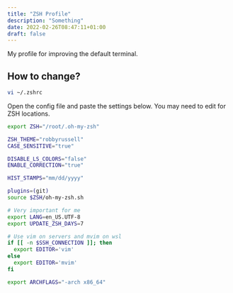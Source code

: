 ```yaml
---
title: "ZSH Profile"
description: "Something"
date: 2022-02-26T08:47:11+01:00
draft: false
---
```


My profile for improving the default terminal.

## How to change?

```bash
vi ~/.zshrc
```

Open the config file and paste the settings below. You may need to edit for ZSH locations.

```bash
export ZSH="/root/.oh-my-zsh"

ZSH_THEME="robbyrussell"
CASE_SENSITIVE="true"

DISABLE_LS_COLORS="false"
ENABLE_CORRECTION="true"

HIST_STAMPS="mm/dd/yyyy"

plugins=(git)
source $ZSH/oh-my-zsh.sh

# Very important for me
export LANG=en_US.UTF-8
export UPDATE_ZSH_DAYS=7

# Use vim on servers and mvim on wsl
if [[ -n $SSH_CONNECTION ]]; then
  export EDITOR='vim'
else
  export EDITOR='mvim'
fi

export ARCHFLAGS="-arch x86_64"
```
